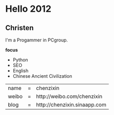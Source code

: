 # Hello 2012

Christen
----

I'm a Progammer in PCgroup.

__focus__

* Python
* SEO
* English
* Chinese Ancient Civilization




<table>
    <tr>
        <td>name</td>
		<td>=</td>
		<td>chenzixin</td>
    </tr>
	<tr>
        <td>weibo</td>
		<td>=</td>
		<td>http://weibo.com/chenzixin</td>
    </tr>
    <tr>
    	<td>blog</td>
    	<td>=</td>
		<td>http://chenzixin.sinaapp.com</td>
</table>


